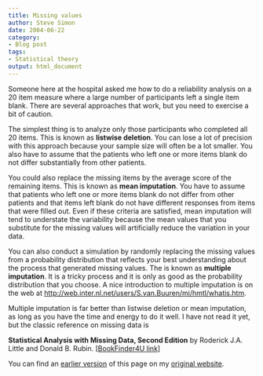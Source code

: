```yaml
---
title: Missing values
author: Steve Simon
date: 2004-06-22
category:
- Blog post
tags:
- Statistical theory
output: html_document
---
```

Someone here at the hospital asked me how to do a reliability analysis
on a 20 item measure where a large number of participants left a single
item blank. There are several approaches that work, but you need to
exercise a bit of caution.

The simplest thing is to analyze only those participants who completed
all 20 items. This is known as **listwise deletion**. You can lose a lot
of precision with this approach because your sample size will often be a
lot smaller. You also have to assume that the patients who left one or
more items blank do not differ substantially from other patients.

You could also replace the missing items by the average score of the
remaining items. This is known as **mean imputation**. You have to
assume that patients who left one or more items blank do not differ from
other patients and that items left blank do not have different responses
from items that were filled out. Even if these criteria are satisfied,
mean imputation will tend to understate the variability because the mean
values that you substitute for the missing values will artificially
reduce the variation in your data.

You can also conduct a simulation by randomly replacing the missing
values from a probability distribution that reflects your best
understanding about the process that generated missing values. The is
known as **multiple imputation**. It is a tricky process and it is only
as good as the probability distribution that you choose. A nice
introduction to multiple imputation is on the web at
<http://web.inter.nl.net/users/S.van.Buuren/mi/hmtl/whatis.htm>.

Multiple imputation is far better than listwise deletion or mean
imputation, as long as you have the time and energy to do it well. I
have not read it yet, but the classic reference on missing data is

**Statistical Analysis with Missing Data, Second Edition** by Roderick
J.A. Little and Donald B. Rubin. [\[BookFinder4U
link\]](http://www.bookfinder4u.com/detail/0471183865.html)

You can find an [earlier version](http://www.pmean.com/04/missing.html) of this page on my [original website](http://www.pmean.com/original_site.html).

